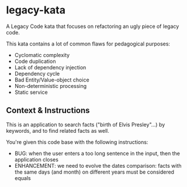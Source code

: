 legacy-kata
===========

A Legacy Code kata that focuses on refactoring an ugly piece of legacy code.

This kata contains a lot of common flaws for pedagogical purposes:
- Cyclomatic complexity
- Code duplication
- Lack of dependency injection
- Dependency cycle
- Bad Entity/Value-object choice
- Non-deterministic processing
- Static service

Context & Instructions
----------------------

This is an application to search facts ("birth of Elvis Presley"...) by keywords, and to find related facts as well.

You're given this code base with the following instructions:
- BUG: when the user enters a too long sentence in the input, then the application closes
- ENHANCEMENT: we need to evolve the dates comparison: facts with the same days (and month) on different years must be considered equals



